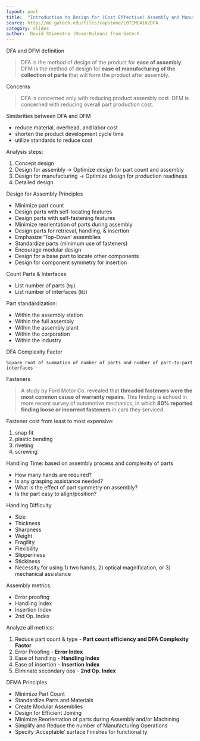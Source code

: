 ```yaml
---
layout: post
title:  "Introduction to Design for (Cost Effective) Assembly and Manufacturing"
source: http://me.gatech.edu/files/capstone/L071ME4182DFA
category: slides
author:  David Stienstra (Rose-Hulman) from Gatech
---
```


DFA and DFM definition

>  DFA is the method of design of the product for **ease of assembly**. DFM is the method of design for **ease of manufacturing of the collection of parts** that will form the product after assembly.

Concerns

> DFA is concerned only with reducing product assembly cost. DFM is concerned with reducing overall part production cost.

Similarities between DFA and DFM

- reduce material, overhead, and labor cost
- shorten the product development cycle time
- utilize standards to reduce cost

Analysis steps:

1. Concept design
1. Design for assembly -> Optimize design for part count and assembly
1. Design for manufacturing -> Optimize design for production readiness
1. Detailed design

Design for Assembly Principles

- Minimize part count
- Design parts with self-locating features
- Design parts with self-fastening features
- Minimize reorientation of parts during assembly
- Design parts for retrieval, handling, & insertion
- Emphasize ‘Top-Down’ assemblies
- Standardize parts (minimum use of fasteners)
- Encourage modular design
- Design for a base part to locate other components
- Design for component symmetry for insertion

Count Parts & Interfaces

- List number of parts (`Np`)
- List number of interfaces (`Ni`)

Part standardization:

- Within the assembly station
- Within the full assembly
- Within the assembly plant
- Within the corporation
- Within the industry

DFA Complexity Factor

`Square root of summation of number of parts and number of part-to-part interfaces`

Fasteners

> A study by Ford Motor Co. revealed that **threaded fasteners were the most common cause of warranty repairs**. This finding is echoed in more recent survey of automotive mechanics, in which **80% reported finding loose or incorrect fasteners** in cars they serviced.

Fastener cost from least to most expensive:

1. snap fit
1. plastic bending
1. riveting
1. screwing

Handling Time: based on assembly process and complexity of parts

- How many hands are required?
- Is any grasping assistance needed?
- What is the effect of part symmetry on assembly?
- Is the part easy to align/position?

Handling Difficulty

- Size
- Thickness
- Sharpness
- Weight
- Fragility
- Flexibility
- Slipperiness
- Stickiness
- Necessity for using 1) two hands, 2) optical magnification, or 3) mechanical assistance

Assembly metrics:

- Error proofing
- Handling Index
- Insertion Index
- 2nd Op. Index

Analyze all metrics:

1. Reduce part count & type - **Part count efficiency and DFA Complexity Factor**
1. Error Proofing - **Error Index**
1. Ease of handling - **Handling Index**
1. Ease of insertion - **Insertion Index**
1. Eliminate secondary ops - **2nd Op. Index**

DFMA Principles

- Minimize Part Count
- Standardize Parts and Materials
- Create Modular Assemblies
- Design for Efficient Joining
- Minimize Reorientation of parts during Assembly and/or Machining
- Simplify and Reduce the number of Manufacturing Operations
- Specify ‘Acceptable’ surface Finishes for functionality
